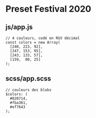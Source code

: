 # Preset Festival 2020

## js/app.js

```
// 4 couleurs, codé en RGV décimal
const colors = new Array(
  [240, 223, 92],
  [247, 153, 95],
  [243, 133, 57],
  [159,  80, 25]
);
```

## scss/app.scss

```
// couleurs des blobs
$colors: (
  #020714,
  #fba361,
  #ef7643
);
```

